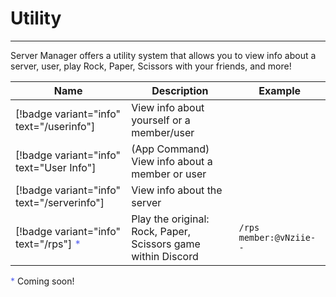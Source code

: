 # Utility
---
Server Manager offers a utility system that allows you to view info about a server, user, play Rock, Paper, Scissors with your friends, and more!

Name | Description | Example
--- | --- | --- |
[!badge variant="info" text="/userinfo"] | View info about yourself or a member/user
[!badge variant="info" text="User Info"] | (App Command) View info about a member or user
[!badge variant="info" text="/serverinfo"] | View info about the server
[!badge variant="info" text="/rps"] <span style="color:#5865f2">*</span> | Play the original: Rock, Paper, Scissors game within Discord | `/rps member:@vNziie--`

<span style="color:#5865f2">*</span> Coming soon!